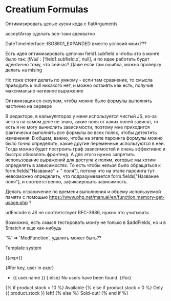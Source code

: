 # Creatium Formulas

Оптимизировать целые куски кода с flatArguments

acceptArray сделать все-таки адекватно

DateTimeInterface::ISO8601_EXPANDED вместо условий моих???


Есть идея оптимизировать цепочки field1.subfield.x чтобы это в монге было так:
$ifNull: ['$field1.subfield.x', null], и по идее работать будет идентично тому, что сейчас?
Даже если там ошибка, можно проверку делать на mising

Но тоже стоит делать по умному - если там сравнение, то смысла приводить к null никакого нет, и можно остаивть как есть, получив максимально нативное выражение

Оптимизация со скоупом, чтобы можно было формулы выполнять частично на сервере

В редакторе, в калькуляторах у меня используется чистый JS, из-за чего я на самом деле не знаю, какие поля от каких полей зависят, то есть я не могу вычислить зависимости, поэтому мне приходится фактически выполнять все формулы во всех полях, чтобы детектить изменения.
В общем, важно, чтобы на этапе парсинга формулы можно было точно определить, какие другие переменные используются в ней. Тогда можно будет построить граф зависимостей и очень эффективно и быстро обновлять фронтенд.
А для этого нужно запретить использование выражений для доступа к полям, которые мы хотим определять в зависимостях.
То есть чтобы нельзя было обращаться к form.fields["Название" + " поля"], потому что на этапе парсинга тут невозможно определить, что подразумевается form.fields["Название поля"], и соответственно, зафиксировать зависимость.

Делать ограничение по времени выполнения и объему используемой памяти с помощью
https://www.php.net/manual/en/function.memory-get-usage.php ?


urlEncode в JS не соответствует RFC-3986, нужно это учитывать

Возможно, есть смысл тестировать монгу не только в $addFields, но и в $match и еще как-нибудь

'%' => 'ModFunction', удалить может быть??


Template system

{{_expr_}}

{#for key, user in _expr_}
* {{ user.name }}
{:else}
No users have been found.
{/for}


{% if product.stock > 10 %}
Available
{% else if product.stock > 0 %}
Only {{ product.stock }} left!
{% else %}
Sold-out!
{% end if %}